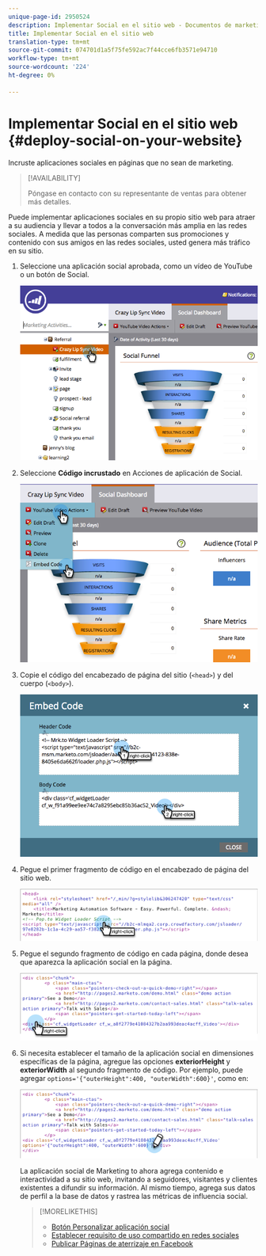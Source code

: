 ```yaml
---
unique-page-id: 2950524
description: Implementar Social en el sitio web - Documentos de marketing - Documentación del producto
title: Implementar Social en el sitio web
translation-type: tm+mt
source-git-commit: 074701d1a5f75fe592ac7f44cce6fb3571e94710
workflow-type: tm+mt
source-wordcount: '224'
ht-degree: 0%

---
```



# Implementar Social en el sitio web {#deploy-social-on-your-website}

Incruste aplicaciones sociales en páginas que no sean de marketing.

>[!AVAILABILITY]
>
>Póngase en contacto con su representante de ventas para obtener más detalles.

Puede implementar aplicaciones sociales en su propio sitio web para atraer a su audiencia y llevar a todos a la conversación más amplia en las redes sociales. A medida que las personas comparten sus promociones y contenido con sus amigos en las redes sociales, usted genera más tráfico en su sitio.

1. Seleccione una aplicación social aprobada, como un vídeo de YouTube o un botón de Social.

   ![](assets/image2015-5-12-11-3a43-3a24.png)

1. Seleccione **Código incrustado** en Acciones de aplicación de Social.

   ![](assets/image2015-5-12-12-3a59-3a46.png)

1. Copie el código del encabezado de página del sitio (`<head>`) y del cuerpo (`<body>`).

   ![](assets/image2015-5-12-13-3a3-3a34.png)

1. Pegue el primer fragmento de código en el encabezado de página del sitio web.

   ![](assets/socialonsite-embedhead.png)

1. Pegue el segundo fragmento de código en cada página, donde desea que aparezca la aplicación social en la página.

   ![](assets/socialonsite-embedwidget.png)

1. Si necesita establecer el tamaño de la aplicación social en dimensiones específicas de la página, agregue las opciones **exteriorHeight** y **exteriorWidth** al segundo fragmento de código. Por ejemplo, puede agregar `options='{"outerHeight":400, "outerWidth":600}'`, como en:

   ![](assets/socialonsite-resizewidget2.png)

   La aplicación social de Marketing to ahora agrega contenido e interactividad a su sitio web, invitando a seguidores, visitantes y clientes existentes a difundir su información. Al mismo tiempo, agrega sus datos de perfil a la base de datos y rastrea las métricas de influencia social.

   >[!MORELIKETHIS]
   >
   >* [Botón Personalizar aplicación social](/help/marketo/product-docs/demand-generation/social/configuring-social-actions/customize-social-app-button.md)
   >* [Establecer requisito de uso compartido en redes sociales](/help/marketo/product-docs/demand-generation/social/social-functions/set-social-share-requirement.md)
   >* [Publicar Páginas de aterrizaje en Facebook](/help/marketo/product-docs/demand-generation/facebook/publish-landing-pages-to-facebook.md)

